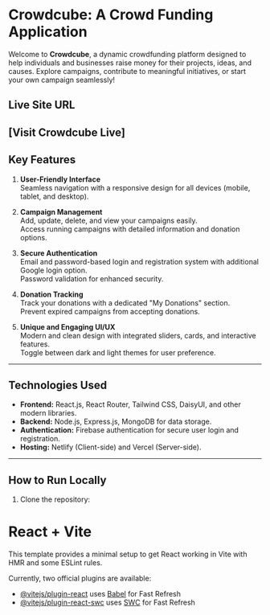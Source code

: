 # **Crowdcube: A Crowd Funding Application**

Welcome to **Crowdcube**, a dynamic crowdfunding platform designed to help individuals and businesses raise money for their projects, ideas, and causes. Explore campaigns, contribute to meaningful initiatives, or start your own campaign seamlessly!

## **Live Site URL**
[Visit Crowdcube Live]
---

## **Key Features**

1. **User-Friendly Interface**  
   Seamless navigation with a responsive design for all devices (mobile, tablet, and desktop).  

2. **Campaign Management**  
   Add, update, delete, and view your campaigns easily.  
   Access running campaigns with detailed information and donation options.

3. **Secure Authentication**  
   Email and password-based login and registration system with additional Google login option.  
   Password validation for enhanced security.  

4. **Donation Tracking**  
   Track your donations with a dedicated "My Donations" section.  
   Prevent expired campaigns from accepting donations.

5. **Unique and Engaging UI/UX**  
   Modern and clean design with integrated sliders, cards, and interactive features.  
   Toggle between dark and light themes for user preference.

---

## **Technologies Used**

- **Frontend:** React.js, React Router, Tailwind CSS, DaisyUI, and other modern libraries.  
- **Backend:** Node.js, Express.js, MongoDB for data storage.  
- **Authentication:** Firebase authentication for secure user login and registration.  
- **Hosting:** Netlify (Client-side) and Vercel (Server-side).  

---

## **How to Run Locally**

1. Clone the repository:  
   











# React + Vite

This template provides a minimal setup to get React working in Vite with HMR and some ESLint rules.

Currently, two official plugins are available:

- [@vitejs/plugin-react](https://github.com/vitejs/vite-plugin-react/blob/main/packages/plugin-react/README.md) uses [Babel](https://babeljs.io/) for Fast Refresh
- [@vitejs/plugin-react-swc](https://github.com/vitejs/vite-plugin-react-swc) uses [SWC](https://swc.rs/) for Fast Refresh
